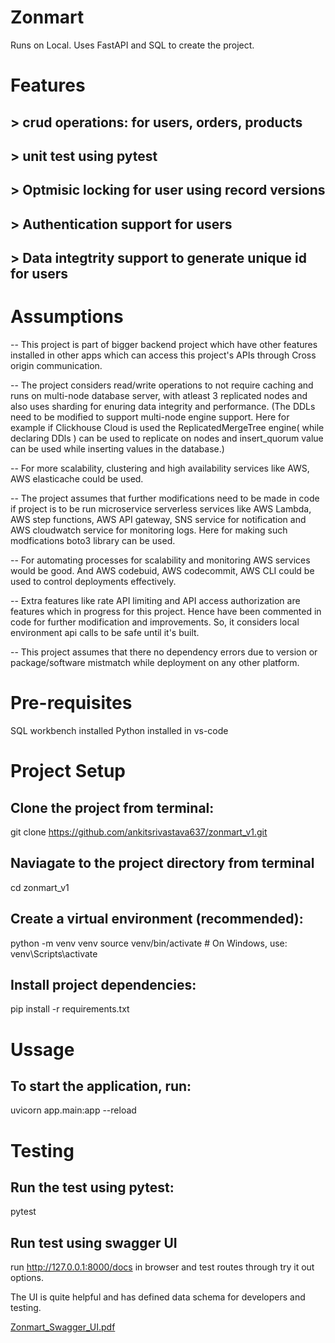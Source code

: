 # Zonmart

Runs on Local. Uses FastAPI and SQL to create the project.

# Features

## > crud operations: for users, orders, products
## > unit test using pytest
## > Optmisic locking for user using record versions
## > Authentication support for users
## > Data integtrity support to generate unique id for users 

# Assumptions 
-- This project is part of bigger backend project which have other features installed in other apps which can access this project's APIs through Cross origin communication.

-- The project considers read/write operations to not require caching and runs on multi-node database server, with atleast 3 replicated nodes and also uses sharding for enuring data integrity and performance. (The DDLs need to be modified to support multi-node engine support. Here for example if Clickhouse Cloud is used the ReplicatedMergeTree engine( while declaring DDls ) can be used to replicate on nodes and insert_quorum value can be used while inserting values in the database.)

-- For more scalability, clustering and  high availability services like  AWS, AWS elasticache could be used.

-- The project assumes that further modifications need to be made in code if project is to be run microservice serverless services like AWS Lambda, AWS step functions, AWS API gateway, SNS service for notification and AWS cloudwatch service for monitoring logs. Here for making such modfications boto3 library can be used.

-- For automating processes for scalability and monitoring AWS services would be good. And AWS codebuid, AWS codecommit, AWS CLI could be used to control deployments effectively. 

-- Extra features like rate API limiting and API access authorization are features which in progress for this project. Hence have been commented in code for further modification and improvements. So, it considers local environment api calls to be safe until it's built.

-- This project assumes that there no dependency errors due to version or package/software mistmatch while deployment on any other platform.

# Pre-requisites 
SQL workbench installed
Python installed in vs-code

# Project Setup
## Clone the project from terminal: 
   git clone  https://github.com/ankitsrivastava637/zonmart_v1.git

## Naviagate to the project directory from terminal
cd zonmart_v1

## Create a virtual environment (recommended):
python -m venv venv
source venv/bin/activate  # On Windows, use: venv\Scripts\activate

## Install project dependencies:
pip install -r requirements.txt

# Ussage
## To start the application, run:
uvicorn app.main:app --reload

# Testing
## Run the test using pytest:
pytest

## Run test using swagger UI 
run http://127.0.0.1:8000/docs in browser and test routes through try it out options.

The UI is quite helpful and has defined data schema for developers and testing. 

[Zonmart_Swagger_UI.pdf](https://github.com/ankitsrivastava637/zonmart_v1/files/13187451/Zonmart_Swagger_UI.pdf)

